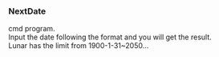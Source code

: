 ### NextDate  
cmd program.  
Input the date following the format and you will get the result.  
Lunar has the limit from 1900-1-31~2050...
